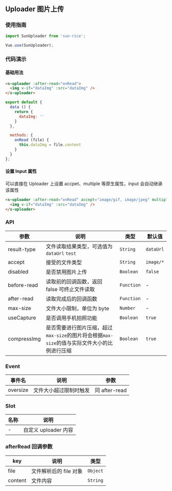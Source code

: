 ## Uploader 图片上传

### 使用指南
``` javascript
import SunUploader from 'sun-rice';

Vue.use(SunUploader);
```

### 代码演示

#### 基础用法

```html
<s-uploader :after-read="onRead">
  <img v-if="dataImg" :src="dataImg" />
</s-uploader>
```

```javascript
export default {
  data () {
    return {
      dataImg: ''
    }
  },

  methods: {
    onRead (file) {
      this.dataImg = file.content
    }
  }
};
```

#### 设置 Input 属性
可以直接在 Uploader 上设置 accpet、multiple 等原生属性，input 会自动继承该属性

```html
<s-uploader :after-read="onRead" accept="image/gif, image/jpeg" multiple>
  <img v-if="dataImg" :src="dataImg" />
</s-uploader>
```

### API

| 参数 | 说明 | 类型 | 默认值 |
|-----------|-----------|-----------|-------------|
| result-type | 文件读取结果类型，可选值为 `dataUrl` `test` | `String` | `dataUrl` |
| accept | 接受的文件类型 | `String` | `image/*` |
| disabled | 是否禁用图片上传 | `Boolean` | `false` |
| before-read | 读取前的回调函数，返回 false 可终止文件读取 | `Function` | - |
| after-read | 读取完成后的回调函数 | `Function` | - |
| max-size | 文件大小限制，单位为 byte | `Number` | - |
| useCapture | 是否调用手机拍照功能 | `Boolean` | `true` |
| compressImg | 是否需要进行图片压缩，超过`max-size`的图片将会根据`max-size`的值与实际文件大小的比例进行压缩 | `Boolean` | `true` |

### Event

| 事件名 | 说明 | 参数 |
|-----------|-----------|-----------|
| oversize | 文件大小超过限制时触发 | 同 after-read |

### Slot

| 名称 | 说明 |
|-----------|-----------|
| - | 自定义 uploader 内容 |

### afterRead 回调参数
| key | 说明 | 类型 |
|-----------|-----------|-----------|
| file | 文件解析后的 file 对象 | `Object` |
| content | 文件内容 | `String` |

